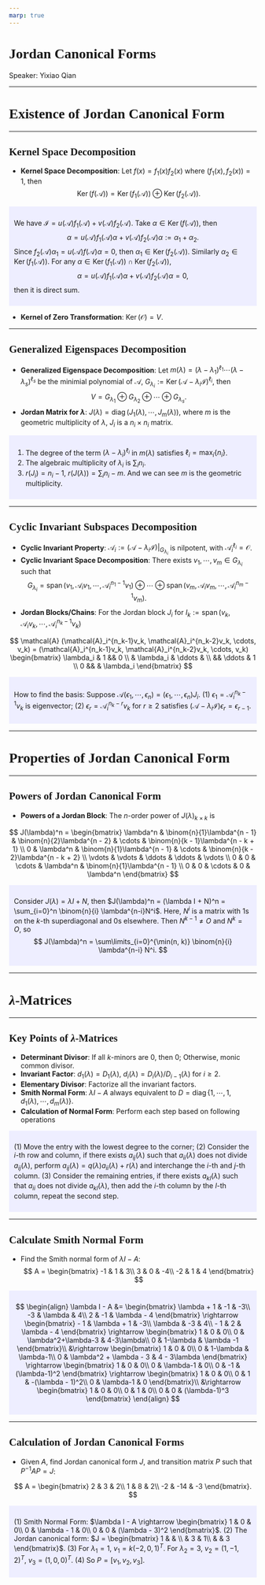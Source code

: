 ```yaml
---
marp: true
---
```

<style>
  section {
    font-family: 'LXGW Bright';
  }

  h1, h2, h3 {
    font-family: 'LXGW Bright';
  }
</style>
<style>
img[alt~="center"] {
  display: block;
  margin: 0 auto;
}
</style>
<style>
.note {
  background-color: #eef;
  padding: 10px;
  margin: 10px 0;
  text-align: left;
}
.trick {
  background-color: #fee;
  padding: 10px;
  margin: 10px 0;
  text-align: left;
}
</style>

# Jordan Canonical Forms

Speaker: Yixiao Qian

---

# Existence of Jordan Canonical Form

---

## Kernel Space Decomposition

- **Kernel Space Decomposition**: Let $f(x) = f_1(x)f_2(x)$ where $(f_1(x), f_2(x)) = 1$, then
$$ \operatorname{Ker}(f(\mathcal{A})) = \operatorname{Ker}(f_1(\mathcal{A})) \oplus \operatorname{Ker}(f_2(\mathcal{A})). $$

<div class=note>

We have ${\displaystyle \mathcal{I} = u(\mathcal{A})f_1(\mathcal{A}) + v(\mathcal{A})f_2(\mathcal{A})}$. Take $\alpha \in \operatorname{Ker}(f(\mathcal{A}))$, then
$$ \alpha = u(\mathcal{A})f_1(\mathcal{A})\alpha + v(\mathcal{A})f_2(\mathcal{A})\alpha := \alpha_1 + \alpha_2. $$
Since $f_2(\mathcal{A})\alpha_1 = u(\mathcal{A})f(\mathcal{A})\alpha = 0$, then $\alpha_1 \in \operatorname{Ker}(f_2(\mathcal{A}))$. Similarly $\alpha_2 \in \operatorname{Ker}(f_1(\mathcal{A}))$. For any $\alpha \in \operatorname{Ker}(f_1(\mathcal{A}))\cap \operatorname{Ker}(f_2(\mathcal{A}))$,
$$ \alpha = u(\mathcal{A})f_1(\mathcal{A})\alpha + v(\mathcal{A})f_2(\mathcal{A})\alpha = 0, $$
then it is direct sum.
</div>

- **Kernel of Zero Transformation**: $\operatorname{Ker}(\mathcal{O}) = V$.


---

## Generalized Eigenspaces Decomposition

- **Generalized Eigenspace Decomposition**: Let $m(\lambda) = (\lambda-\lambda_1)^{\ell_1} \cdots (\lambda - \lambda_s)^{\ell_s}$ be the minimial polynomial of $\mathcal{A}$, $G_{\lambda_i} := \operatorname{Ker}(\mathcal{A} - \lambda_i \mathcal{I})^{\ell_i}$, then
$$ V = G_{\lambda_1} \oplus G_{\lambda_2} \oplus \cdots \oplus G_{\lambda_s}. $$
- **Jordan Matrix for $\lambda$**: $J(\lambda) = \operatorname{diag}(J_1(\lambda), \cdots, J_m(\lambda))$, where $m$ is the geometric multiplicity of $\lambda$, $J_i$ is a $n_i \times n_i$ matrix.

<div class=note>

1. The degree of the term $(\lambda-\lambda_i)^{\ell_i}$ in $m(\lambda)$ satisfies $\ell_i = \max_i \{n_i\}$.
2. The algebraic multiplicity of $\lambda_i$ is $\sum_i n_i$.
3. $r(J_i) = n_i - 1$, $r(J(\lambda)) = \sum_i n_i - m$. And we can see $m$ is the geometric multiplicity.
</div>


---

## Cyclic Invariant Subspaces Decomposition

- **Cyclic Invariant Property**: $\mathcal{A}_i:=(\mathcal{A} - \lambda_i \mathcal{I})|_{G_{\lambda_i}}$ is nilpotent, with $\mathcal{A}_i^{\ell_i} = \mathcal{O}$.
- **Cyclic Invariant Space Decomposition**: There exists $v_1,\cdots,v_m \in G_{\lambda_i}$ such that
$$ G_{\lambda_i} = \operatorname{span}(v_1, \mathcal{A}_i v_1, \cdots, \mathcal{A}_i^{n_1-1}v_1) \oplus \cdots \oplus \operatorname{span}(v_m, \mathcal{A}_iv_m, \cdots, \mathcal{A}^{n_m - 1}_i v_m). $$
- **Jordan Blocks/Chains**: For the Jordan block $J_i$ for $I_k := \operatorname{span}(v_k,\mathcal{A}_iv_k,\cdots,\mathcal{A}_i^{n_k-1}v_k)$

$$
\mathcal{A} (\mathcal{A}_i^{n_k-1}v_k, \mathcal{A}_i^{n_k-2}v_k, \cdots, v_k) =
(\mathcal{A}_i^{n_k-1}v_k, \mathcal{A}_i^{n_k-2}v_k, \cdots, v_k)
\begin{bmatrix}
\lambda_i & 1 && 0 \\
& \lambda_i & \ddots & \\
&& \ddots & 1 \\
0 && & \lambda_i
\end{bmatrix}
$$

<div class=note>

How to find the basis: Suppose $\mathcal{A}(\epsilon_1,\cdots,\epsilon_n) = (\epsilon_1,\cdots,\epsilon_n)J_i$. (1) $\epsilon_1 = \mathcal{A}_i^{n_k-1} v_k$ is eigenvector; (2) $\epsilon_r = \mathcal{A}_i^{n_k - r} v_k$ for $r \geq 2$ satisfies $(\mathcal{A} - \lambda_i \mathcal{I})\epsilon_r = \epsilon_{r-1}$.

</div>


---

# Properties of Jordan Canonical Form

---

## Powers of Jordan Canonical Form

- **Powers of a Jordan Block**: The $n$-order power of $J(\lambda)_{k \times k}$ is

$$
  J(\lambda)^n = 
  \begin{bmatrix}
  \lambda^n & \binom{n}{1}\lambda^{n - 1} & \binom{n}{2}\lambda^{n - 2} & \cdots & \binom{n}{k - 1}\lambda^{n - k + 1} \\
  0 & \lambda^n & \binom{n}{1}\lambda^{n - 1} & \cdots & \binom{n}{k - 2}\lambda^{n - k + 2} \\
  \vdots & \vdots & \ddots & \ddots & \vdots \\
  0 & 0 & \cdots & \lambda^n & \binom{n}{1}\lambda^{n - 1} \\
  0 & 0 & \cdots & 0 & \lambda^n
  \end{bmatrix}
$$

<div class=note>

Consider $J(\lambda) = \lambda I + N$, then $J(\lambda)^n = (\lambda I + N)^n = \sum_{i=0}^n \binom{n}{i} \lambda^{n-i}N^i$. Here, $N^i$ is a matrix with $1$s on the $k$-th superdiagonal and $0$s elsewhere. Then $N^{k-1} \neq O$ and $N^k = O$, so
$$ J(\lambda)^n = \sum\limits_{i=0}^{\min(n, k)} \binom{n}{i} \lambda^{n-i} N^i. $$

</div>

---

# $\lambda$-Matrices

---

## Key Points of $\lambda$-Matrices

- **Determinant Divisor**: If all $k$-minors are $0$, then $0$; Otherwise, monic common divisor.
- **Invariant Factor**: $d_1(\lambda) = D_1(\lambda)$, $d_i(\lambda) = D_i(\lambda) / D_{i-1}(\lambda)$ for $i \geq 2$.
- **Elementary Divisor**: Factorize all the invariant factors.
- **Smith Normal Form**: $\lambda I - A$ always equivalent to $D = \operatorname{diag}\{1,\cdots,1,d_1(\lambda),\cdots,d_m(\lambda)\}$.
- **Calculation of Normal Form**: Perform each step based on following operations

<div class=note>

(1) Move the entry with the lowest degree to the corner;
(2) Consider the $i$-th row and column, if there exists $a_{ij}(\lambda)$ such that $a_{ii}(\lambda)$ does not divide $a_{ij}(\lambda)$, perform $a_{ij}(\lambda) = q(\lambda)a_{ii}(\lambda) + r(\lambda)$ and interchange the $i$-th and $j$-th column.
(3) Consider the remaining entries, if there exists $a_{kl}(\lambda)$ such that $a_{ii}$ does not divide $a_{kl}(\lambda)$, then add the $i$-th column by the $l$-th column, repeat the second step.

</div>

---

## Calculate Smith Normal Form

- Find the Smith normal form of $\lambda I - A$:
$$
A =
\begin{bmatrix}
-1 & 1 & 3\\
3 & 0 & -4\\
-2 & 1 & 4
\end{bmatrix}
$$

<div class=note>

$$
\begin{align}
  \lambda I - A
  &=
  \begin{bmatrix}
    \lambda + 1 & -1 & -3\\
    -3 & \lambda & 4\\
    2 & -1 & \lambda - 4
  \end{bmatrix}
  \rightarrow 
  \begin{bmatrix}
    - 1 & \lambda + 1 & -3\\
    \lambda & -3 & 4\\
    - 1 & 2 & \lambda - 4
  \end{bmatrix}
  \rightarrow
  \begin{bmatrix}
    1 & 0 & 0\\
    0 & \lambda^2+\lambda-3 & 4-3\lambda\\
    0 & 1-\lambda & \lambda -1
  \end{bmatrix}\\
  &\rightarrow
  \begin{bmatrix}
    1 & 0 & 0\\
    0 & 1-\lambda & \lambda-1\\
    0 & \lambda^2 + \lambda - 3 & 4 - 3\lambda
  \end{bmatrix}
    \rightarrow
  \begin{bmatrix}
    1 & 0 & 0\\
    0 & \lambda-1 & 0\\
    0 & -1 & (\lambda-1)^2
  \end{bmatrix}
    \rightarrow
  \begin{bmatrix}
    1 & 0 & 0\\
    0 & 1 & -(\lambda - 1)^2\\
    0 & \lambda-1 & 0
  \end{bmatrix}\\
  &\rightarrow
  \begin{bmatrix}
    1 & 0 & 0\\
    0 & 1 & 0\\
    0 & 0 & (\lambda-1)^3
  \end{bmatrix}
\end{align}
$$

</div>

---

## Calculation of Jordan Canonical Forms

- Given $A$, find Jordan canonical form $J$, and transition matrix $P$ such that $P^{-1}AP = J$:

$$
A =
\begin{bmatrix}
  2 & 3 & 2\\
  1 & 8 & 2\\
  -2 & -14 & -3
\end{bmatrix}.
$$

<div class=note>

(1) Smith Normal Form: $\lambda I - A \rightarrow
\begin{bmatrix}
  1 & 0 & 0\\
  0 & \lambda - 1 & 0\\
  0 & 0 & (\lambda - 3)^2
\end{bmatrix}$.
(2) The Jordan canonical form: $J =
\begin{bmatrix}
  1 &   & \\
    & 3 & 1\\
    &   & 3
\end{bmatrix}$.
(3) For $\lambda_1 = 1$, $v_1 = k(-2,0,1)^T$. For $\lambda_2 = 3$, $v_2 = (1,-1,2)^T$, $v_3 = (1,0,0)^T$.
(4) So $P = [v_1, v_2, v_3]$.

</div>

